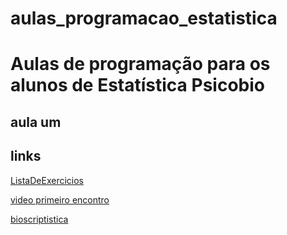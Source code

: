 # aulas_programacao_estatistica


# Aulas de programação para os alunos de Estatística Psicobio

## aula um



## links

[ListaDeExercicios](https://wiki.python.org.br/ListaDeExercicios)

[video primeiro encontro](https://www.youtube.com/watch?v=waW-iWouKG4)

[bioscriptistica](https://bioscriptistica.com.br/conteudo/)
